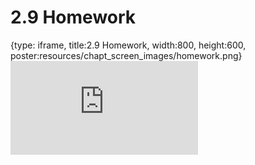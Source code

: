 # 2.9 Homework
 
{type: iframe, title:2.9 Homework, width:800, height:600, poster:resources/chapt_screen_images/homework.png}
![](https://stephaniemyan.github.io/hgv_modules/no_toc/homework.html)
 

 
